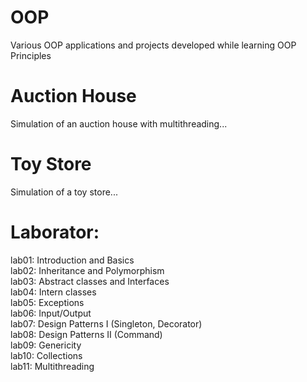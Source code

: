 # OOP
Various OOP applications and projects developed while learning OOP Principles

# Auction House
Simulation of an auction house with multithreading...

# Toy Store
Simulation of a toy store...

# Laborator:
lab01: Introduction and Basics  
lab02: Inheritance and Polymorphism  
lab03: Abstract classes and Interfaces  
lab04: Intern classes  
lab05: Exceptions  
lab06: Input/Output  
lab07: Design Patterns I (Singleton, Decorator)  
lab08: Design Patterns II (Command)  
lab09: Genericity  
lab10: Collections  
lab11: Multithreading  
